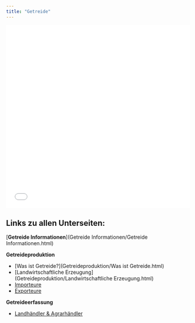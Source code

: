 ```yaml
---
title: "Getreide"
---
```


<iframe src="Getreide-Schaubild.pdf" style="width: 100%; height: 500px; border: none;"></iframe>

## Links zu allen Unterseiten:

[**Getreide Informationen**](Getreide Informationen/Getreide Informationen.html)

**Getreideproduktion**

- [Was ist Getreide?](Getreideproduktion/Was ist Getreide.html)
- [Landwirtschaftliche Erzeugung](Getreideproduktion/Landwirtschaftliche Erzeugung.html)
- [Importeure](Getreideproduktion/Importeure.html)
- [Exporteure](Getreideproduktion/Exporteure.html)

**Getreideerfassung**

- [Landhändler & Agrarhändler](Getreideerfassung/Landhaendler.html)
